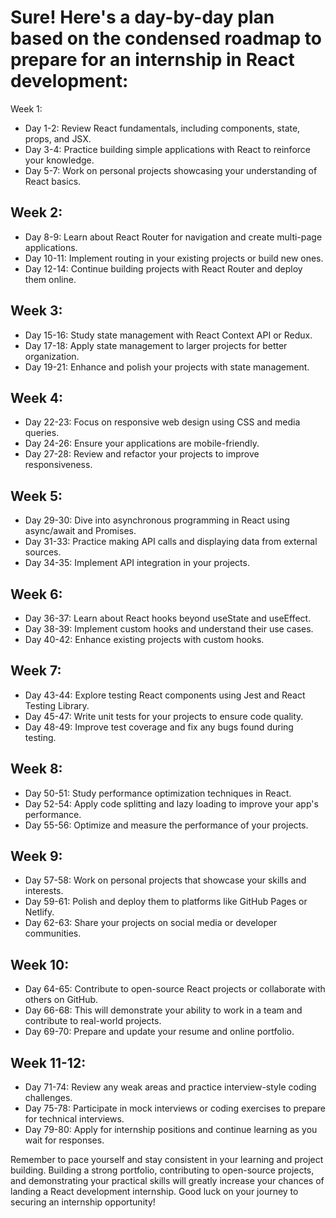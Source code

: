 # Sure! Here's a day-by-day plan based on the condensed roadmap to prepare for an internship in React development:

Week 1:
- Day 1-2: Review React fundamentals, including components, state, props, and JSX.
- Day 3-4: Practice building simple applications with React to reinforce your knowledge.
- Day 5-7: Work on personal projects showcasing your understanding of React basics.

## Week 2:
- Day 8-9: Learn about React Router for navigation and create multi-page applications.
- Day 10-11: Implement routing in your existing projects or build new ones.
- Day 12-14: Continue building projects with React Router and deploy them online.

## Week 3:
- Day 15-16: Study state management with React Context API or Redux.
- Day 17-18: Apply state management to larger projects for better organization.
- Day 19-21: Enhance and polish your projects with state management.

## Week 4:
- Day 22-23: Focus on responsive web design using CSS and media queries.
- Day 24-26: Ensure your applications are mobile-friendly.
- Day 27-28: Review and refactor your projects to improve responsiveness.

## Week 5:
- Day 29-30: Dive into asynchronous programming in React using async/await and Promises.
- Day 31-33: Practice making API calls and displaying data from external sources.
- Day 34-35: Implement API integration in your projects.

## Week 6:
- Day 36-37: Learn about React hooks beyond useState and useEffect.
- Day 38-39: Implement custom hooks and understand their use cases.
- Day 40-42: Enhance existing projects with custom hooks.

## Week 7:
- Day 43-44: Explore testing React components using Jest and React Testing Library.
- Day 45-47: Write unit tests for your projects to ensure code quality.
- Day 48-49: Improve test coverage and fix any bugs found during testing.

## Week 8:
- Day 50-51: Study performance optimization techniques in React.
- Day 52-54: Apply code splitting and lazy loading to improve your app's performance.
- Day 55-56: Optimize and measure the performance of your projects.

## Week 9:
- Day 57-58: Work on personal projects that showcase your skills and interests.
- Day 59-61: Polish and deploy them to platforms like GitHub Pages or Netlify.
- Day 62-63: Share your projects on social media or developer communities.

## Week 10:
- Day 64-65: Contribute to open-source React projects or collaborate with others on GitHub.
- Day 66-68: This will demonstrate your ability to work in a team and contribute to real-world projects.
- Day 69-70: Prepare and update your resume and online portfolio.

## Week 11-12:
- Day 71-74: Review any weak areas and practice interview-style coding challenges.
- Day 75-78: Participate in mock interviews or coding exercises to prepare for technical interviews.
- Day 79-80: Apply for internship positions and continue learning as you wait for responses.

Remember to pace yourself and stay consistent in your learning and project building. Building a strong portfolio, contributing to open-source projects, and demonstrating your practical skills will greatly increase your chances of landing a React development internship. Good luck on your journey to securing an internship opportunity!